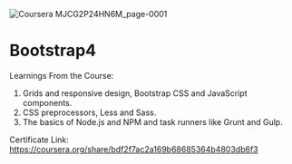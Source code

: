 ![Coursera MJCG2P24HN6M_page-0001](https://user-images.githubusercontent.com/106008685/177034729-8a5fa006-56f0-47fe-a27c-da34b8a9769b.jpg)
# Bootstrap4
Learnings From the Course:
1) Grids and responsive design, Bootstrap CSS and JavaScript components.
2) CSS preprocessors, Less and Sass.
3) The basics of Node.js and NPM and task runners like Grunt and Gulp.

Certificate Link: https://coursera.org/share/bdf2f7ac2a169b68685364b4803db6f3
